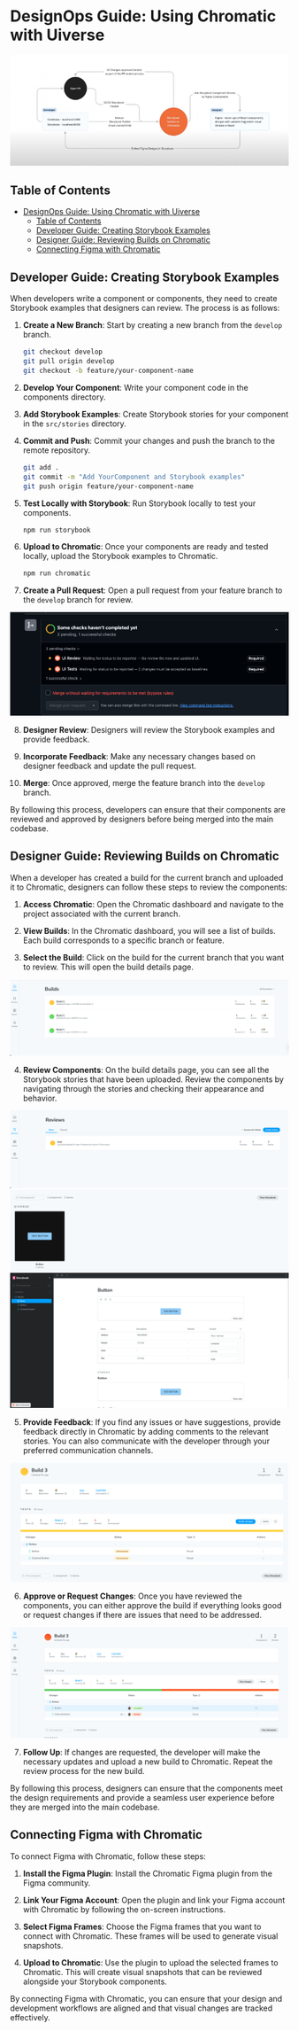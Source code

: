 # DesignOps Guide: Using Chromatic with Uiverse

![alt text](assets/design-ops/flow-process.png)

## Table of Contents

- [DesignOps Guide: Using Chromatic with Uiverse](#designops-guide-using-chromatic-with-uiverse)
  - [Table of Contents](#table-of-contents)
  - [Developer Guide: Creating Storybook Examples](#developer-guide-creating-storybook-examples)
  - [Designer Guide: Reviewing Builds on Chromatic](#designer-guide-reviewing-builds-on-chromatic)
  - [Connecting Figma with Chromatic](#connecting-figma-with-chromatic)

## Developer Guide: Creating Storybook Examples

When developers write a component or components, they need to create Storybook examples that designers can review. The process is as follows:

1. **Create a New Branch**: Start by creating a new branch from the `develop` branch.

   ```bash
   git checkout develop
   git pull origin develop
   git checkout -b feature/your-component-name
   ```

2. **Develop Your Component**: Write your component code in the components directory.

3. **Add Storybook Examples**: Create Storybook stories for your component in the `src/stories` directory.

4. **Commit and Push**: Commit your changes and push the branch to the remote repository.

   ```bash
   git add .
   git commit -m "Add YourComponent and Storybook examples"
   git push origin feature/your-component-name
   ```

5. **Test Locally with Storybook**: Run Storybook locally to test your components.

   ```bash
   npm run storybook
   ```

6. **Upload to Chromatic**: Once your components are ready and tested locally, upload the Storybook examples to Chromatic.

   ```bash
   npm run chromatic
   ```

7. **Create a Pull Request**: Open a pull request from your feature branch to the `develop` branch for review.

![alt text](assets/design-ops/github-process.png)

8. **Designer Review**: Designers will review the Storybook examples and provide feedback.

9. **Incorporate Feedback**: Make any necessary changes based on designer feedback and update the pull request.

10. **Merge**: Once approved, merge the feature branch into the `develop` branch.

By following this process, developers can ensure that their components are reviewed and approved by designers before being merged into the main codebase.

## Designer Guide: Reviewing Builds on Chromatic

When a developer has created a build for the current branch and uploaded it to Chromatic, designers can follow these steps to review the components:

1. **Access Chromatic**: Open the Chromatic dashboard and navigate to the project associated with the current branch.

2. **View Builds**: In the Chromatic dashboard, you will see a list of builds. Each build corresponds to a specific branch or feature.

3. **Select the Build**: Click on the build for the current branch that you want to review. This will open the build details page.

![alt text](assets/design-ops/chromatic-builds.png)

4. **Review Components**: On the build details page, you can see all the Storybook stories that have been uploaded. Review the components by navigating through the stories and checking their appearance and behavior.

![alt text](assets/design-ops/chromatic-review.png)
![alt text](assets/design-ops/check-components.png)
![alt text](assets/design-ops/view-in-storybook.png)

5. **Provide Feedback**: If you find any issues or have suggestions, provide feedback directly in Chromatic by adding comments to the relevant stories. You can also communicate with the developer through your preferred communication channels.

![alt text](assets/design-ops/chromatic-review-build.png)

6. **Approve or Request Changes**: Once you have reviewed the components, you can either approve the build if everything looks good or request changes if there are issues that need to be addressed.

![alt text](assets/design-ops/chromatic-review-changes.png)

7. **Follow Up**: If changes are requested, the developer will make the necessary updates and upload a new build to Chromatic. Repeat the review process for the new build.

By following this process, designers can ensure that the components meet the design requirements and provide a seamless user experience before they are merged into the main codebase.

## Connecting Figma with Chromatic

To connect Figma with Chromatic, follow these steps:

1. **Install the Figma Plugin**: Install the Chromatic Figma plugin from the Figma community.

2. **Link Your Figma Account**: Open the plugin and link your Figma account with Chromatic by following the on-screen instructions.

3. **Select Figma Frames**: Choose the Figma frames that you want to connect with Chromatic. These frames will be used to generate visual snapshots.

4. **Upload to Chromatic**: Use the plugin to upload the selected frames to Chromatic. This will create visual snapshots that can be reviewed alongside your Storybook components.

By connecting Figma with Chromatic, you can ensure that your design and development workflows are aligned and that visual changes are tracked effectively.
